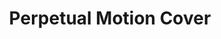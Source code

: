 ---
layout: gallery
title: Perpetual Motion Cover
category: portfolio
image: perpetual-one
info: Cover image from the Perpetual Motion series of photographs; book details to follow. Nikon D70s / Manfrotto 241V
---